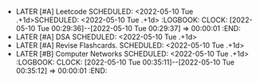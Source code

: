 - LATER [#A] Leetcode
  SCHEDULED: <2022-05-10 Tue .+1d>SCHEDULED: <2022-05-10 Tue .+1d>
  :LOGBOOK:
  CLOCK: [2022-05-10 Tue 00:29:36]--[2022-05-10 Tue 00:29:37] =>  00:00:01
  :END:
- LATER [#A] DSA
  SCHEDULED: <2022-05-10 Tue .+1d>
- LATER [#A] Revise Flashcards.
  SCHEDULED: <2022-05-10 Tue .+1d>
- LATER [#B] Computer Networks
  SCHEDULED: <2022-05-10 Tue .+1d>
  :LOGBOOK:
  CLOCK: [2022-05-10 Tue 00:35:11]--[2022-05-10 Tue 00:35:12] =>  00:00:01
  :END: